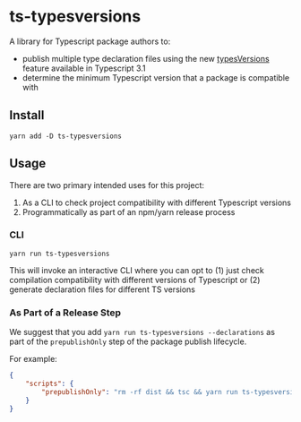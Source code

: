 # ts-typesversions

A library for Typescript package authors to:

-   publish multiple type declaration files using the new [typesVersions](https://github.com/Microsoft/TypeScript/wiki/What's-new-in-TypeScript#version-selection-with-typesversions) feature available in Typescript 3.1
-   determine the minimum Typescript version that a package is compatible with

## Install

`yarn add -D ts-typesversions`

## Usage

There are two primary intended uses for this project:

1. As a CLI to check project compatibility with different Typescript versions
2. Programmatically as part of an npm/yarn release process

### CLI

`yarn run ts-typesversions`

This will invoke an interactive CLI where you can opt to (1) just check compilation compatibility
with different versions of Typescript or (2) generate declaration files for different TS versions

### As Part of a Release Step

We suggest that you add `yarn run ts-typesversions --declarations` as part of the `prepublishOnly` step of the
package publish lifecycle.

For example:

```json
{
    "scripts": {
        "prepublishOnly": "rm -rf dist && tsc && yarn run ts-typesversions --declarations"
    }
}
```
